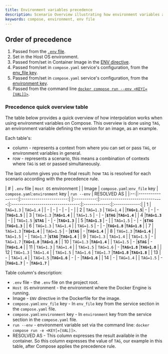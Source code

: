 ```yaml
---
title: Environment variables precedence
description: Scenario Overview illustrating how environment variables are resolved in Compose
keywords: compose, environment, env file
---
```


## Order of precedence

1. Passed from the [`.env` file](../environment-variables/#the-env-file).
2. Set in the Host OS environment.
3. Passed from/set in Container Image in the [ENV directive](../../engine/reference/builder/#env).
4. Passed from/set in `compose.yaml` service's configuration, from the [env_file key](../../compose/compose-file/#env_file).
5. Passed from/set in `compose.yaml` service's configuration, from the [environment key](../../compose/compose-file/#environment).
6. Passed from the command line [`docker compose run --env <KEY[=[VAL]]>`](../../engine/reference/commandline/compose_run/#options).

### Precedence quick overview table
The table below provides a quick overview of how interpolation works when using environment variables on Compose.
This overview is done using `TAG`, an environment variable defining the version for an image, as an example.

Each table's:
* column - represents a context from where you can set or pass `TAG`, or environment variables in general.
* row - represents a scenario, this means a combination of contexts where `TAG` is set or passed simultaneously.

The last column gives you the final result: how `TAG` is resolved for each scenario according with the precedence rule.

|  # |  `.env` file      |  `Host OS` environment  | |  Image      |  `compose.yaml`:`env_file` key  |  `compose.yaml`:`environment` key  |  `run --env`  |  RESOLVED AS  |
|:--:|:-----------------:|:-----------------------:| |:-----------:|:-------------------------------:|:----------------------------------:|:-------------:|:-------------:|
|  1 |  `TAG=1.3`        |  `TAG=1.4`              | |   -         |   -                             |   -                                |   -           |   -           |
|  2 |  `TAG=1.3`        |  `TAG=1.4`              | |**`TAG=1.5`**|   -                             |   -                                |   -           |**`TAG=1.5`**  |
|  3 |  `TAG=1.3`        |**`TAG=1.4`**            | |  `TAG=1.5`  |   -                             |   -                                |**`$TAG`**     |**`TAG=1.4`**  |
|  4 |**`TAG=1.3`**      |   -                     | |  `TAG=1.5`  |**`$TAG`**                       |   -                                |   -          |**`TAG=1.3`**  |
|  5 |**`TAG=1.3`**      |   -                     | |  `TAG=1.5`  |   -                             |   -                                |**`$TAG`**     |**`TAG=1.3`**  |
|  6 |  `TAG=1.3`        |  `TAG=1.4`              | |  `TAG=1.5`  |   -                             |   -                                |**`TAG=1.8`**  |**`TAG=1.8`**  |
|  7 |  `TAG=1.3`        |**`TAG=1.4`**            | |  `TAG=1.5`  |   -                             |**`$TAG`**                           |   -          |**`TAG=1.4`**  |
|  8 |  `TAG=1.3`        |**`TAG=1.4`**            | |  `TAG=1.5`  |   -                             |  `TAG=1.7`                         |**`$TAG`**     |**`TAG=1.4`**  |
|  9 |  `TAG=1.3`        |  `TAG=1.4`              | |  `TAG=1.5`  |   -                             |  `TAG=1.7`                         |**`TAG=1.8`**  |**`TAG=1.8`**  |
| 10 |  `TAG=1.3`        |**`TAG=1.4`**            | |  `TAG=1.5`  |   -                             |**`$TAG`**                           |   -          |**`TAG=1.4`**  |
| 11 |  `TAG=1.3`        |  `TAG=1.4`              | |  `TAG=1.5`  |  `TAG=1.6`                      |   -                                |**`TAG=1.8`**  |**`TAG=1.8`**  |
| 12 |  `TAG=1.3`        |  `TAG=1.4`              | |  `TAG=1.5`  |  `TAG=1.6`                      |  `TAG=1.7`                         |**`TAG=1.8`**  |**`TAG=1.8`**  |
| 13 |   -               |  `TAG=1.4`              | |  `TAG=1.5`  |**`TAG=1.6`**                    |   -                                |   -           |**`TAG=1.6`**  |
| 14 |   -               |  `TAG=1.4`              | |  `TAG=1.5`  |   -                             |**`TAG=1.7`**                       |   -           |**`TAG=1.7`**  |

Table column's description:
* `.env` file - the `.env` file on the project root.
* `Host OS` environment - the environment where the Docker Engine is running.
* Image - `ENV` directive in the Dockerfile for the image.
* `compose.yaml`:`env_file` key - In `env_file` key from the service section in the `compose.yaml` file.
* `compose.yaml`:`environment` key - In `environment` key from the service section in the `compose.yaml` file.
* `run --env` - environment variable set via the command line: `docker compose run -e <KEY[=[VAL]]>`.
* RESOLVED AS - This column expresses the result available in the container. So this column expresses the value of `TAG`, our example in this table, after Compose applies the precedence rule.
